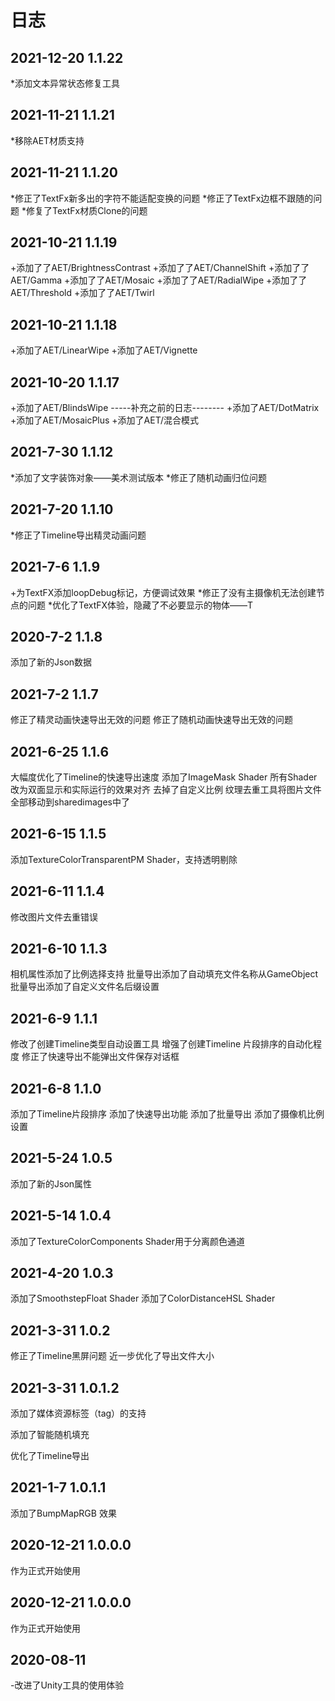 
# 日志
## 2021-12-20 1.1.22
*添加文本异常状态修复工具

## 2021-11-21 1.1.21
*移除AET材质支持

## 2021-11-21 1.1.20
*修正了TextFx新多出的字符不能适配变换的问题
*修正了TextFx边框不跟随的问题
*修复了TextFx材质Clone的问题

## 2021-10-21 1.1.19
+添加了了AET/BrightnessContrast
+添加了了AET/ChannelShift
+添加了了AET/Gamma
+添加了了AET/Mosaic
+添加了了AET/RadialWipe
+添加了了AET/Threshold
+添加了了AET/Twirl


## 2021-10-21 1.1.18
+添加了AET/LinearWipe
+添加了AET/Vignette

## 2021-10-20 1.1.17
+添加了AET/BlindsWipe
-----补充之前的日志--------
+添加了AET/DotMatrix
+添加了AET/MosaicPlus
+添加了AET/混合模式



## 2021-7-30 1.1.12
*添加了文字装饰对象——美术测试版本
*修正了随机动画归位问题


## 2021-7-20 1.1.10
*修正了Timeline导出精灵动画问题

## 2021-7-6 1.1.9
+为TextFX添加loopDebug标记，方便调试效果
*修正了没有主摄像机无法创建节点的问题
*优化了TextFX体验，隐藏了不必要显示的物体——T


## 2020-7-2 1.1.8
添加了新的Json数据

## 2021-7-2 1.1.7
修正了精灵动画快速导出无效的问题
修正了随机动画快速导出无效的问题


## 2021-6-25 1.1.6
大幅度优化了Timeline的快速导出速度
添加了ImageMask Shader
所有Shader改为双面显示和实际运行的效果对齐
去掉了自定义比例
纹理去重工具将图片文件全部移动到sharedimages中了

## 2021-6-15 1.1.5
添加TextureColorTransparentPM Shader，支持透明剔除

## 2021-6-11 1.1.4
修改图片文件去重错误


## 2021-6-10 1.1.3
相机属性添加了比例选择支持
批量导出添加了自动填充文件名称从GameObject
批量导出添加了自定义文件名后缀设置

## 2021-6-9 1.1.1
修改了创建Timeline类型自动设置工具
增强了创建Timeline 片段排序的自动化程度
修正了快速导出不能弹出文件保存对话框

## 2021-6-8 1.1.0
添加了Timeline片段排序
添加了快速导出功能
添加了批量导出
添加了摄像机比例设置



## 2021-5-24 1.0.5
添加了新的Json属性

## 2021-5-14 1.0.4
添加了TextureColorComponents Shader用于分离颜色通道


## 2021-4-20 1.0.3
添加了SmoothstepFloat Shader
添加了ColorDistanceHSL Shader


## 2021-3-31 1.0.2
修正了Timeline黑屏问题
近一步优化了导出文件大小

## 2021-3-31 1.0.1.2
添加了媒体资源标签（tag）的支持

添加了智能随机填充

优化了Timeline导出


## 2021-1-7 1.0.1.1
添加了BumpMapRGB 效果

## 2020-12-21 1.0.0.0
作为正式开始使用

## 2020-12-21 1.0.0.0
作为正式开始使用

## 2020-08-11
-改进了Unity工具的使用体验
